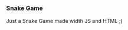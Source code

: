 ### Snake Game

Just a Snake Game made width JS and HTML ;)

<canvas></canvas>

 <script src="./src/main.js" />
